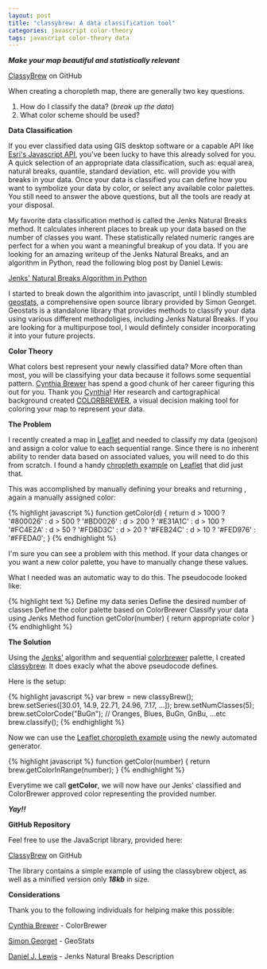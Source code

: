 ```yaml
---
layout: post
title: "classybrew: A data classification tool"
categories: javascript color-theory
tags: javascript color-theory data
---
```

***Make your map beautiful and statistically relevant***

[ClassyBrew][classybrew] on GitHub

When creating a choropleth map, there are generally two key questions.

1. How do I classify the data? (*break up the data*)
2. What color scheme should be used?

**Data Classification**

If you ever classified data using GIS desktop software or a capable API like [Esri's Javascript API][breaksesri], you've been lucky to have this already solved for you.  A quick selection of an appropriate data classification, such as: equal area, natural breaks, quantile, standard deviation, etc. will provide you with breaks in your data.  Once your data is classified you can define how you want to symbolize your data by color, or select any available color palettes.  You still need to answer the above questions, but all the tools are ready at your disposal.

My favorite data classification method is called the Jenks Natural Breaks method.  It calculates inherent places to break up your data based on the number of classes you want.  These statistically related numeric ranges are perfect for a when you want a meaningful breakup of you data.  If you are looking for an amazing writeup of the Jenks Natural Breaks, and an algorithm in Python, read the following blog post by Daniel Lewis:

[Jenks' Natural Breaks Algorithm in Python][jenks]

I started to break down the algorithim into javascript, until I blindly stumbled [geostats][geostats], a comprehensive open source library provided by Simon Georget.  Geostats is a standalone library that provides methods to classify your data using various different methodoligies, including Jenks Natural Breaks.  If you are looking for a multipurpose tool, I would defintely consider incorporating it into your future projects.

**Color Theory**

What colors best represent your newly classified data?  More often than most, you will be classifying your data because it follows some sequential pattern.  [Cynthia Brewer][cynthia] has spend a good chunk of her career figuring this out for you.  Thank you [Cynthia][cynthia]!  Her research and cartographical background created [COLORBREWER], a visual decision making tool for coloring your map to represent your data.  

**The Problem**

I recently created a map in [Leaflet][leaflet] and needed to classify my data (geojson) and assign a color value to each sequential range.  Since there is no inherent ability to render data based on associated values, you will need to do this from scratch.  I found a handy [chropleth example][leaflet-example] on [Leaflet][leaflet] that did just that.

This was accomplished by manually defining your breaks and returning , again a manually assigned color:

{% highlight javascript %}
function getColor(d) {
    return d > 1000 ? '#800026' :
           d > 500  ? '#BD0026' :
           d > 200  ? '#E31A1C' :
           d > 100  ? '#FC4E2A' :
           d > 50   ? '#FD8D3C' :
           d > 20   ? '#FEB24C' :
           d > 10   ? '#FED976' :
                      '#FFEDA0';
}
{% endhighlight %}

I'm sure you can see a problem with this method.  If your data changes or you want a new color palette, you have to manually change these values.

What I needed was an automatic way to do this.  The pseudocode looked like:

{% highlight text %}
Define my data series
Define the desired number of classes
Define the color palette based on ColorBrewer
Classify your data using Jenks Method
function getColor(number) {
	return appropriate color
}
{% endhighlight %}

**The Solution**

Using the [Jenks'][jenks] algorithm and sequential [colorbrewer][colorbrewer] palette, I created [classybrew][classybrew].  It does exacly what the above pseudocode defines.

Here is the setup:

{% highlight javascript %}
var brew = new classyBrew();
brew.setSeries([30.01, 14.9, 22.71, 24.96, 7.17, ...]);
brew.setNumClasses(5);
brew.setColorCode("BuGn"); // Oranges, Blues, BuGn, GnBu, ...etc 
brew.classify();
{% endhighlight %}

Now we can use the [Leaflet choropleth example][leaflet-example] using the newly automated generator.

{% highlight javascript %}
function getColor(number) {
    return brew.getColorInRange(number);
}
{% endhighlight %}

Everytime we call **getColor**, we will now have our Jenks' classified and ColorBrewer approved color representing the provided number.  

***Yay!!***

**GitHub Repository**

Feel free to use the JavaScript library, provided here:

[ClassyBrew][classybrew] on GitHub 

The library contains a simple example of using the classybrew object, as well as a minified version only ***18kb*** in size. 

**Considerations**

Thank you to the following individuals for helping make this possible:

[Cynthia Brewer][cynthia] - ColorBrewer

[Simon Georget][geostats] - GeoStats

[Daniel J. Lewis][jenks] - Jenks Natural Breaks Description

[leaflet]: http://leafletjs.com/
[cynthia]: http://www.personal.psu.edu/cab38/
[leaflet-example]: http://leafletjs.com/examples/choropleth.html
[colorbrewer]: https://github.com/axismaps/colorbrewer
[geostats]: https://github.com/simogeo/geostats
[classybrew]: https://github.com/tannerjt/classybrew
[breaksesri]: https://developers.arcgis.com/javascript/jsapi/classbreaksrenderer-amd.html
[jenks]: http://danieljlewis.org/2010/06/07/jenks-natural-breaks-algorithm-in-python/